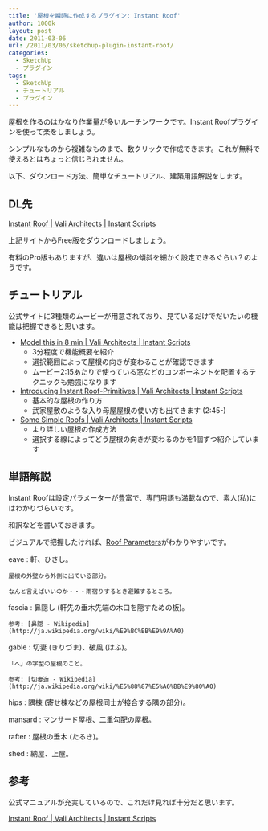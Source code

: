 ```yaml
---
title: '屋根を瞬時に作成するプラグイン: Instant Roof'
author: 1000k
layout: post
date: 2011-03-06
url: /2011/03/06/sketchup-plugin-instant-roof/
categories:
  - SketchUp
  - プラグイン
tags:
  - SketchUp
  - チュートリアル
  - プラグイン
---
```

屋根を作るのはかなり作業量が多いルーチンワークです。Instant Roofプラグインを使って楽をしましょう。

シンプルなものから複雑なものまで、数クリックで作成できます。これが無料で使えるとはちょっと信じられません。

以下、ダウンロード方法、簡単なチュートリアル、建築用語解説をします。

<!--more-->

## DL先

[Instant Roof | Vali Architects | Instant Scripts](http://www.valiarchitects.com/system/files/programs/suscripts/InstantRoof.rbs?download=1)

上記サイトからFree版をダウンロードしましょう。

有料のPro版もありますが、違いは屋根の傾斜を細かく設定できるぐらい？のようです。

## チュートリアル

公式サイトに3種類のムービーが用意されており、見ているだけでだいたいの機能は把握できると思います。

  * [Model this in 8 min | Vali Architects | Instant Scripts](http://www.valiarchitects.com/tutorials/model-8-min)
      * 3分程度で機能概要を紹介
      * 選択範囲によって屋根の向きが変わることが確認できます
      * ムービー2:15あたりで使っている窓などのコンポーネントを配置するテクニックも勉強になります
  * [Introducing Instant Roof-Primitives | Vali Architects | Instant Scripts](http://www.valiarchitects.com/tutorials/introducing-instant-roof-primitives)
      * 基本的な屋根の作り方
      * 武家屋敷のような入り母屋屋根の使い方も出てきます (2:45-)
  * [Some Simple Roofs | Vali Architects | Instant Scripts](http://www.valiarchitects.com/tutorials/some-simple-roofs)
      * より詳しい屋根の作成方法
      * 選択する線によってどう屋根の向きが変わるのかを1個ずつ紹介しています

## 単語解説

Instant Roofは設定パラメーターが豊富で、専門用語も満載なので、素人(私)にはわかりづらいです。

和訳などを書いておきます。

ビジュアルで把握したければ、[Roof Parameters](http://www.valiarchitects.com/sites/default/files/tutorials/pdf/Roof-parameters.pdf)がわかりやすいです。

eave
:   軒、ひさし。

    屋根の外壁から外側に出ている部分。

    なんと言えばいいのか・・・雨宿りするとき避難するところ。

fascia
:   鼻隠し (軒先の垂木先端の木口を隠すための板)。

    参考: [鼻隠 - Wikipedia](http://ja.wikipedia.org/wiki/%E9%BC%BB%E9%9A%A0)

gable
:   切妻 (きりづま)、破風 (はふ)。

    「へ」の字型の屋根のこと。

    参考: [切妻造 - Wikipedia](http://ja.wikipedia.org/wiki/%E5%88%87%E5%A6%BB%E9%80%A0)

hips
:   隅棟 (寄せ棟などの屋根同士が接合する隅の部分)。

mansard
:   マンサード屋根、二重勾配の屋根。

rafter
:   屋根の垂木 (たるき)。

shed
:   納屋、上屋。

## 参考

公式マニュアルが充実しているので、これだけ見れば十分だと思います。

[Instant Roof | Vali Architects | Instant Scripts](http://www.valiarchitects.com/sketchup_scripts/instant-roof)